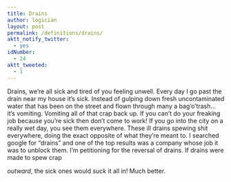 ```yaml
---
title: Drains
author: logician
layout: post
permalink: /definitions/drains/
aktt_notify_twitter:
  - yes
idNumber:
  - 24
aktt_tweeted:
  - 1
---
```

Drains, we&#8217;re all sick and tired of you feeling unwell. <!--more-->Every day I go past the drain near my house it&#8217;s sick. Instead of gulping down fresh uncontaminated water that has been on the street and flown through many a bag&#8217;o&#8217;trash&#8230; it&#8217;s vomiting. Vomiting all of that crap back up. If you can&#8217;t do your freaking job because you&#8217;re sick then don&#8217;t come to work! If you go into the city on a really wet day, you see them everywhere. These ill drains spewing shit everywhere, doing the exact opposite of what they&#8217;re meant to. I searched google for &#8220;drains&#8221; and one of the top results was a company whose job it was to unblock them. I&#8217;m petitioning for the reversal of drains. If drains were made to spew crap 

*outward*, the sick ones would *suck* it all in! Much better.